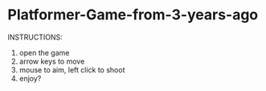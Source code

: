 # Platformer-Game-from-3-years-ago

INSTRUCTIONS:
1. open the game
2. arrow keys to move
3. mouse to aim, left click to shoot
4. enjoy?
